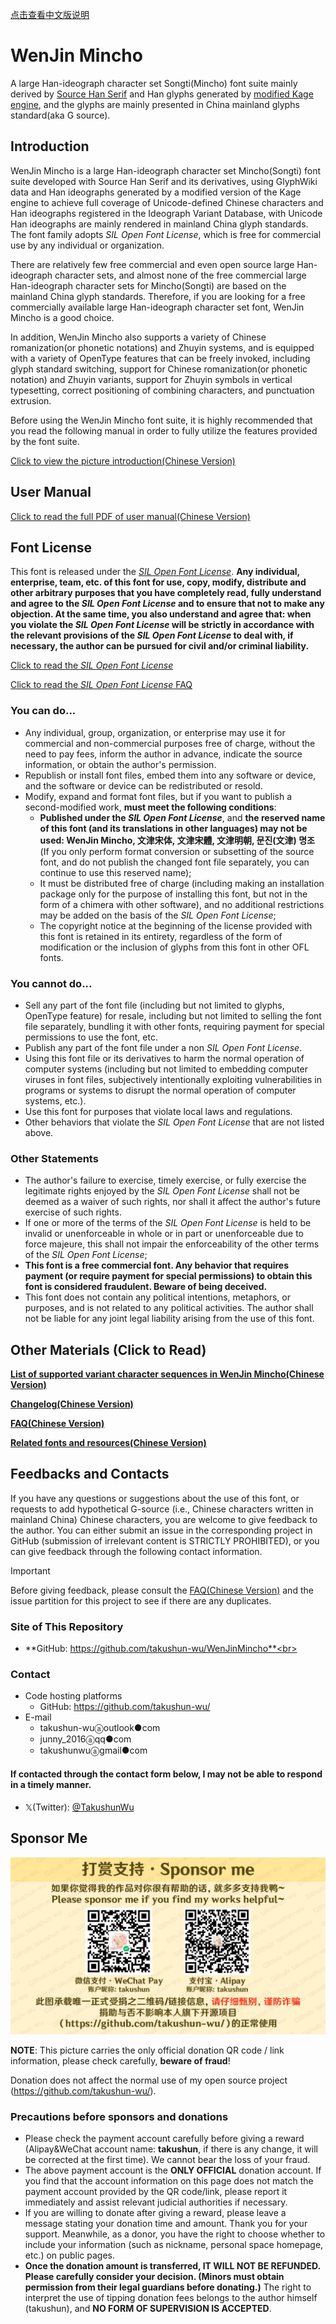 [点击查看中文版说明](./README.md)

# WenJin Mincho
A large Han-ideograph character set Songti(Mincho) font suite mainly derived by [Source Han Serif](https://github.com/adobe-fonts/source-han-serif) and Han glyphs generated by [modified Kage engine](https://github.com/ge9/kage-engine-2/), and the glyphs are mainly presented in China mainland glyphs standard(aka G source).

## Introduction
WenJin Mincho is a large Han-ideograph character set Mincho(Songti) font suite developed with Source Han Serif and its derivatives, using GlyphWiki data and Han ideographs generated by a modified version of the Kage engine to achieve full coverage of Unicode-defined Chinese characters and Han ideographs registered in the Ideograph Variant Database, with Unicode Han ideographs are mainly rendered in mainland China glyph standards. The font family adopts *SIL Open Font License*, which is free for commercial use by any individual or organization.

There are relatively few free commercial and even open source large Han-ideograph character sets, and almost none of the free commercial large Han-ideograph character sets for Mincho(Songti) are based on the mainland China glyph standards. Therefore, if you are looking for a free commercially available large Han-ideograph character set font, WenJin Mincho is a good choice.

In addition, WenJin Mincho also supports a variety of Chinese romanization(or phonetic notations) and Zhuyin systems, and is equipped with a variety of OpenType features that can be freely invoked, including glyph standard switching, support for Chinese romanization(or phonetic notation) and Zhuyin variants, support for Zhuyin symbols in vertical typesetting, correct positioning of combining characters, and punctuation extrusion.

Before using the WenJin Mincho font suite, it is highly recommended that you read the following manual in order to fully utilize the features provided by the font suite.

[Click to view the picture introduction(Chinese Version)](./INTRODUCE.md)

## User Manual
[Click to read the full PDF of user manual(Chinese Version)](doc/manual.pdf)

## Font License
This font is released under the [*SIL Open Font License*](https://openfontlicense.org/open-font-license-official-text/). **Any individual, enterprise, team, etc. of this font for use, copy, modify, distribute and other arbitrary purposes that you have completely read, fully understand and agree to the *SIL Open Font License* and to ensure that not to make any objection. At the same time, you also understand and agree that: when you violate the *SIL Open Font License* will be strictly in accordance with the relevant provisions of the *SIL Open Font License* to deal with, if necessary, the author can be pursued for civil and/or criminal liability.**

[Click to read the *SIL Open Font License*](LICENSE.md)

[Click to read the *SIL Open Font License* FAQ](https://openfontlicense.org/ofl-faq/)
### You can do...
- Any individual, group, organization, or enterprise may use it for commercial and non-commercial purposes free of charge, without the need to pay fees, inform the author in advance, indicate the source information, or obtain the author's permission.
- Republish or install font files, embed them into any software or device, and the software or device can be redistributed or resold.
- Modify, expand and format font files, but if you want to publish a second-modified work, **must meet the following conditions**:
    - **Published under the *SIL Open Font License***, and **the reserved name of this font (and its translations in other languages) may not be used: WenJin Mincho, <span lang="zh-Hans">文津宋体</span>, <span lang="zh-Hant">文津宋體</span>, <span lang="ja">文津明朝</span>, <span lang="ko">문진(文津) 명조</span>** (If you only perform format conversion or subsetting of the source font, and do not publish the changed font file separately, you can continue to use this reserved name);
    - It must be distributed free of charge (including making an installation package only for the purpose of installing this font, but not in the form of a chimera with other software), and no additional restrictions may be added on the basis of the *SIL Open Font License*;
    - The copyright notice at the beginning of the license provided with this font is retained in its entirety, regardless of the form of modification or the inclusion of glyphs from this font in other OFL fonts.
### You cannot do...
- Sell any part of the font file (including but not limited to glyphs, OpenType feature) for resale, including but not limited to selling the font file separately, bundling it with other fonts, requiring payment for special permissions to use the font, etc.
- Publish any part of the font file under a non *SIL Open Font License*.
- Using this font file or its derivatives to harm the normal operation of computer systems (including but not limited to embedding computer viruses in font files, subjectively intentionally exploiting vulnerabilities in programs or systems to disrupt the normal operation of computer systems, etc.).
- Use this font for purposes that violate local laws and regulations.
- Other behaviors that violate the *SIL Open Font License* that are not listed above.
### Other Statements
- The author's failure to exercise, timely exercise, or fully exercise the legitimate rights enjoyed by the *SIL Open Font License* shall not be deemed as a waiver of such rights, nor shall it affect the author's future exercise of such rights.
- If one or more of the terms of the *SIL Open Font License* is held to be invalid or unenforceable in whole or in part or unenforceable due to force majeure, this shall not impair the enforceability of the other terms of the *SIL Open Font License*;
- **This font is a free commercial font. Any behavior that requires payment (or require payment for special permissions) to obtain this font is considered fraudulent. Beware of being deceived.** 
- This font does not contain any political intentions, metaphors, or purposes, and is not related to any political activities. The author shall not be liable for any joint legal liability arising from the use of this font.

## Other Materials (Click to Read)
**[List of supported variant character sequences in WenJin Mincho(Chinese Version)](doc/ivdcharts.pdf)**

**[Changelog(Chinese Version)](CHANGELOG.md)**

**[FAQ(Chinese Version)](FAQ.md)**

**[Related fonts and resources(Chinese Version)](RELATED.md)**

## Feedbacks and Contacts
If you have any questions or suggestions about the use of this font, or requests to add hypothetical G-source (i.e., Chinese characters written in mainland China) Chinese characters, you are welcome to give feedback to the author. You can either submit an issue in the corresponding project in GіtΗub (submission of irrelevant content is STRICTLY PROHIBITED), or you can give feedback through the following contact information.

> [!IMPORTANT]
>
> Before giving feedback, please consult the [FAQ(Chinese Version)](FAQ.md) and the issue partition for this project to see if there are any duplicates.

### Site of This Repository
- **GіtΗub: https://github.com/takushun-wu/WenJinMincho**<br>

### Contact
- Code hosting platforms
    * GіtΗub: https://github.com/takushun-wu/
- E-mail
    * takushun-wuⓐoutlook●com
    * junny_2016ⓐqq●com
    * takushunwuⓐgmail●com
#### If contacted through the contact form below, I may not be able to respond in a timely manner.
- 𝕏(Twitter): [@TakushunWu](https://x.com/TakushunWu)

## Sponsor Me
![WeChat Pay&Alipay](pic/donate.png)

**NOTE**: This picture carries the only official donation QR code / link information, please check carefully, **beware of fraud**!

Donation does not affect the normal use of my open source project (https://github.com/takushun-wu/).

### Precautions before sponsors and donations
- Please check the payment account carefully before giving a reward (Alipay&WeChat account name: **takushun**, if there is any change, it will be corrected at the first time). We cannot bear the loss of your fraud.
- The above payment account is the **ONLY OFFICIAL** donation account. If you find that the account information on this page does not match the payment account provided by the QR code/link, please report it immediately and assist relevant judicial authorities if necessary.
- If you are willing to donate after giving a reward, please leave a message stating your donation time and amount. Thank you for your support. Meanwhile, as a donor, you have the right to choose whether to include your information (such as nickname, personal space homepage, etc.) on public pages.
- **Once the donation amount is transferred, IT WILL NOT BE REFUNDED. Please carefully consider your decision. (Minors must obtain permission from their legal guardians before donating.)** The right to interpret the use of tipping donation fees belongs to the author himself (takushun), and **NO FORM OF SUPERVISION IS ACCEPTED**.